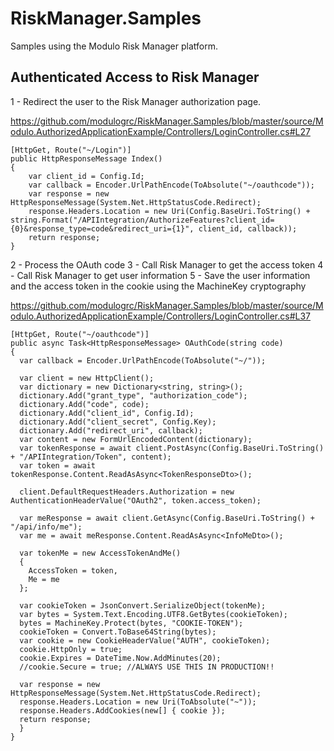 # RiskManager.Samples
Samples using the Modulo Risk Manager platform.

## Authenticated Access to Risk Manager

1 - Redirect the user to the Risk Manager authorization page.

https://github.com/modulogrc/RiskManager.Samples/blob/master/source/Modulo.AuthorizedApplicationExample/Controllers/LoginController.cs#L27

    [HttpGet, Route("~/Login")]
    public HttpResponseMessage Index()
    {
        var client_id = Config.Id;
        var callback = Encoder.UrlPathEncode(ToAbsolute("~/oauthcode"));
        var response = new HttpResponseMessage(System.Net.HttpStatusCode.Redirect);
        response.Headers.Location = new Uri(Config.BaseUri.ToString() + string.Format("/APIIntegration/AuthorizeFeatures?client_id={0}&response_type=code&redirect_uri={1}", client_id, callback));
        return response;
    }

2 - Process the OAuth code
3 - Call Risk Manager to get the access token
4 - Call Risk Manager to get user information
5 - Save the user information and the access token in the cookie using the MachineKey cryptography

https://github.com/modulogrc/RiskManager.Samples/blob/master/source/Modulo.AuthorizedApplicationExample/Controllers/LoginController.cs#L37

    [HttpGet, Route("~/oauthcode")]
    public async Task<HttpResponseMessage> OAuthCode(string code)
    {
      var callback = Encoder.UrlPathEncode(ToAbsolute("~/"));

      var client = new HttpClient();
      var dictionary = new Dictionary<string, string>();
      dictionary.Add("grant_type", "authorization_code");
      dictionary.Add("code", code);
      dictionary.Add("client_id", Config.Id);
      dictionary.Add("client_secret", Config.Key);
      dictionary.Add("redirect_uri", callback);
      var content = new FormUrlEncodedContent(dictionary);
      var tokenResponse = await client.PostAsync(Config.BaseUri.ToString() + "/APIIntegration/Token", content);
      var token = await tokenResponse.Content.ReadAsAsync<TokenResponseDto>();

      client.DefaultRequestHeaders.Authorization = new AuthenticationHeaderValue("OAuth2", token.access_token);

      var meResponse = await client.GetAsync(Config.BaseUri.ToString() + "/api/info/me");
      var me = await meResponse.Content.ReadAsAsync<InfoMeDto>();

      var tokenMe = new AccessTokenAndMe()
      {
        AccessToken = token,
        Me = me
      };

      var cookieToken = JsonConvert.SerializeObject(tokenMe);
      var bytes = System.Text.Encoding.UTF8.GetBytes(cookieToken);
      bytes = MachineKey.Protect(bytes, "COOKIE-TOKEN");
      cookieToken = Convert.ToBase64String(bytes);
      var cookie = new CookieHeaderValue("AUTH", cookieToken);            
      cookie.HttpOnly = true;
      cookie.Expires = DateTime.Now.AddMinutes(20);
      //cookie.Secure = true; //ALWAYS USE THIS IN PRODUCTION!!

      var response = new HttpResponseMessage(System.Net.HttpStatusCode.Redirect);
      response.Headers.Location = new Uri(ToAbsolute("~"));
      response.Headers.AddCookies(new[] { cookie });
      return response;
      }
    }

